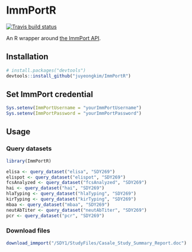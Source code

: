 ImmPortR
================

<!-- README.md is generated from README.Rmd. Please edit that file -->
[![Travis build status](https://travis-ci.org/juyeongkim/ImmPortR.svg?branch=master)](https://travis-ci.org/juyeongkim/ImmPortR)

An R wrapper around [the ImmPort API](http://docs.immport.org/#API/DataQueryAPI/dataqueryapi/).

Installation
------------

``` r
# install.packages("devtools")
devtools::install_github("juyeongkim/ImmPortR")
```

Set ImmPort credential
----------------------

``` r
Sys.setenv(ImmPortUsername = "yourImmPortUsername")
Sys.setenv(ImmPortPassword = "yourImmPortPassword")
```

Usage
-----

### Query datasets

``` r
library(ImmPortR)

elisa <- query_dataset("elisa", "SDY269")
elispot <- query_dataset("elispot", "SDY269")
fcsAnalyzed <- query_dataset("fcsAnalyzed", "SDY269")
hai <- query_dataset("hai", "SDY269")
hlaTyping <- query_dataset("hlaTyping", "SDY269")
kirTyping <- query_dataset("kirTyping", "SDY269")
mbaa <- query_dataset("mbaa", "SDY269")
neutAbTiter <- query_dataset("neutAbTiter", "SDY269")
pcr <- query_dataset("pcr", "SDY269")
```

### Download files

``` r
download_immport("/SDY1/StudyFiles/Casale_Study_Summary_Report.doc")
```
